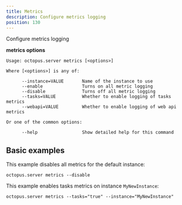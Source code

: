 ```yaml
---
title: Metrics
description: Configure metrics logging
position: 130
---
```


Configure metrics logging

**metrics options**

```text
Usage: octopus.server metrics [<options>]

Where [<options>] is any of:

      --instance=VALUE       Name of the instance to use
      --enable               Turns on all metric logging
      --disable              Turns off all metric logging
      --tasks=VALUE          Whether to enable logging of tasks metrics
      --webapi=VALUE         Whether to enable logging of web api metrics

Or one of the common options:

      --help                 Show detailed help for this command
```

## Basic examples
This example disables all metrics for the default instance:
```text
octopus.server metrics --disable
```

This example enables tasks metrics on instance `MyNewInstance`:
```text
octopus.server metrics --tasks="true" --instance="MyNewInstance"
```
